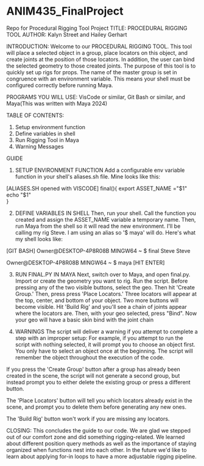 # ANIM435_FinalProject
Repo for Procedural Rigging Tool Project
TITLE: PROCEDURAL RIGGING TOOL
AUTHOR: Kalyn Street and Hailey Gerhart

INTRODUCTION:
Welcome to our PROCEDURAL RIGGING TOOL. This tool will place a selected object in a group, place locators on this object, and create joints at the position of those locators. In addition, the user can bind the selected geometry to those created joints. The purpose of this tool is to quickly set up rigs for props. The name of the master group is set in congruence with an environment variable. This means your shell must be configured correctly before running Maya.

PROGRAMS YOU WILL USE:
VisCode or similar, Git Bash or similar, and Maya(This was written with Maya 2024)

TABLE OF CONTENTS:
1) Setup environment function
2) Define variables in shell
3) Run Rigging Tool in Maya
4) Warning Messages

GUIDE
1) SETUP ENVIRONMENT FUNCTION
Add a configurable env variable function in your shell's aliases.sh file. Mine looks like this:

[ALIASES.SH opened with VISCODE]
final(){
	export ASSET_NAME ="$1"
	echo "$1"	
}

2) DEFINE VARIABLES IN SHELL
Then, run your shell. Call the function you created and assign the ASSET_NAME variable a temporary name. Then, run Maya from the shell so it will read the new environment. I'll be calling my rig Steve. I am using an alias so '$ maya' will do. Here's what my shell looks like:

[GIT BASH]
Owner@DESKTOP-4P8R08B MINGW64 ~
$ final Steve
Steve

Owner@DESKTOP-4P8R08B MINGW64 ~
$ maya [HIT ENTER]

3) RUN FINAL.PY IN MAYA
Next, switch over to Maya, and open final.py. Import or create the geometry you want to rig. Run the script. Before pressing any of the two visible buttons, select the geo. Then hit 'Create Group.' Then, press press 'Place Locators.' Three locators will appear at the top, center, and bottom of your object. Two more buttons will become visible. Hit 'Build Rig' and you'll see a chain of joints appear where the locators are. Then, with your geo selected, press "Bind". Now your geo will have a basic skin bind with the joint chain 

4) WARNINGS
The script will deliver a warning if you attempt to complete a step with an improper setup: 
For example, if you attempt to run the script with nothing selected, it will prompt you to choose an object first. You only have to select an object once at the beginning. The script will remember the object throughout the execution of the code.

If you press the 'Create Group' button after a group has already been created in the scene, the script will not generate a second group, but instead prompt you to either delete the existing group or press a different button.

The 'Place Locators' button will tell you which locators already exist in the scene, and prompt you to delete them before generating any new ones.

The 'Build Rig' button won't work if you are missing any locators.


CLOSING:
This concludes the guide to our code. We are glad we stepped out of our comfort zone and did something rigging-related. We learned about different position query methods as well as the importance of staying organized when functions nest into each other. In the future we'd like to learn about applying for-in loops to have a more adjustable rigging pipeline. 